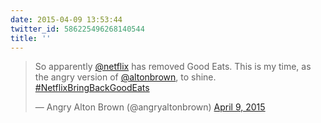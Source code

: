 ```yaml
---
date: 2015-04-09 13:53:44
twitter_id: 586225496268140544
title: ''
---
```


<blockquote class="twitter-tweet"><p lang="en" dir="ltr">So apparently <a href="https://twitter.com/netflix?ref_src=twsrc%5Etfw">@netflix</a> has removed Good Eats. This is my time, as the angry version of <a href="https://twitter.com/altonbrown?ref_src=twsrc%5Etfw">@altonbrown</a>, to shine. <a href="https://twitter.com/hashtag/NetflixBringBackGoodEats?src=hash&amp;ref_src=twsrc%5Etfw">#NetflixBringBackGoodEats</a></p>&mdash; Angry Alton Brown (@angryaltonbrown) <a href="https://twitter.com/angryaltonbrown/status/586222732175659010?ref_src=twsrc%5Etfw">April 9, 2015</a></blockquote>
<script async src="https://platform.twitter.com/widgets.js" charset="utf-8"></script>
